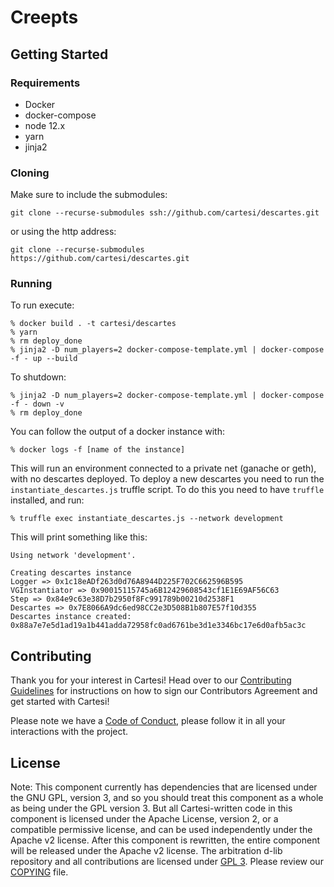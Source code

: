 # Creepts

## Getting Started

### Requirements

- Docker
- docker-compose
- node 12.x
- yarn
- jinja2

### Cloning

Make sure to include the submodules:
```
git clone --recurse-submodules ssh://github.com/cartesi/descartes.git
```
or using the http address:
```
git clone --recurse-submodules https://github.com/cartesi/descartes.git
```

### Running

To run execute:
```
% docker build . -t cartesi/descartes
% yarn
% rm deploy_done
% jinja2 -D num_players=2 docker-compose-template.yml | docker-compose -f - up --build
```

To shutdown:
```
% jinja2 -D num_players=2 docker-compose-template.yml | docker-compose -f - down -v
% rm deploy_done
```

You can follow the output of a docker instance with:
```
% docker logs -f [name of the instance]
```

This will run an environment connected to a private net (ganache or geth), with no descartes deployed.
To deploy a new descartes you need to run the `instantiate_descartes.js` truffle script. To do this you need to have `truffle` installed, and run:

```
% truffle exec instantiate_descartes.js --network development
```
This will print something like this:

```
Using network 'development'.

Creating descartes instance
Logger => 0x1c18eADf263d0d76A8944D225F702C662596B595
VGInstantiator => 0x90015115745a6B12429608543cf1E1E69AF56C63
Step => 0x84e9c63e38D7b2950f8Fc991789b00210d2538F1
Descartes => 0x7E8066A9dc6ed98CC2e3D508B1b807E57f10d355
Descartes instance created: 0x88a7e7e5d1ad19a1b441adda72958fc0ad6761be3d1e3346bc17e6d0afb5ac3c
```

## Contributing

Thank you for your interest in Cartesi! Head over to our [Contributing Guidelines](CONTRIBUTING.md) for instructions on how to sign our Contributors Agreement and get started with Cartesi!

Please note we have a [Code of Conduct](CODE_OF_CONDUCT.md), please follow it in all your interactions with the project.

## License

Note: This component currently has dependencies that are licensed under the GNU GPL, version 3, and so you should treat this component as a whole as being under the GPL version 3. But all Cartesi-written code in this component is licensed under the Apache License, version 2, or a compatible permissive license, and can be used independently under the Apache v2 license. After this component is rewritten, the entire component will be released under the Apache v2 license.
The arbitration d-lib repository and all contributions are licensed under
[GPL 3](https://www.gnu.org/licenses/gpl-3.0.en.html). Please review our [COPYING](COPYING) file.
